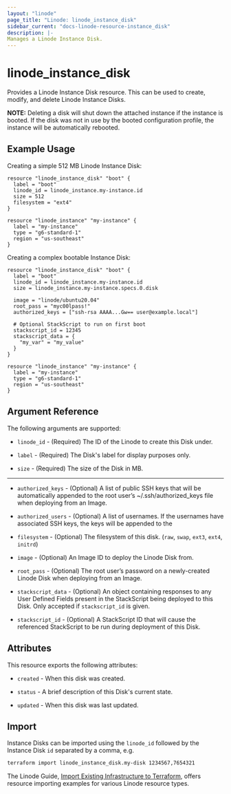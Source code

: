 ```yaml
---
layout: "linode"
page_title: "Linode: linode_instance_disk"
sidebar_current: "docs-linode-resource-instance_disk"
description: |-
Manages a Linode Instance Disk.
---
```


# linode\_instance\_disk

Provides a Linode Instance Disk resource. This can be used to create, modify, and delete Linode Instance Disks.

**NOTE:** Deleting a disk will shut down the attached instance if the instance is booted. If the disk was not in use by the booted configuration profile, the instance will be automatically rebooted.

## Example Usage

Creating a simple 512 MB Linode Instance Disk:

```hcl
resource "linode_instance_disk" "boot" {
  label = "boot"
  linode_id = linode_instance.my-instance.id
  size = 512
  filesystem = "ext4"
}

resource "linode_instance" "my-instance" {
  label = "my-instance"
  type = "g6-standard-1"
  region = "us-southeast"
}
```

Creating a complex bootable Instance Disk:

```hcl
resource "linode_instance_disk" "boot" {
  label = "boot"
  linode_id = linode_instance.my-instance.id
  size = linode_instance.my-instance.specs.0.disk

  image = "linode/ubuntu20.04"
  root_pass = "myc00lpass!"
  authorized_keys = ["ssh-rsa AAAA...Gw== user@example.local"]
  
  # Optional StackScript to run on first boot
  stackscript_id = 12345
  stackscript_data = {
    "my_var" = "my_value"
  }
}

resource "linode_instance" "my-instance" {
  label = "my-instance"
  type = "g6-standard-1"
  region = "us-southeast"
}
```

## Argument Reference

The following arguments are supported:

* `linode_id` - (Required) The ID of the Linode to create this Disk under.

* `label` - (Required) The Disk's label for display purposes only.

* `size` - (Required) The size of the Disk in MB.

- - -

* `authorized_keys` - (Optional) A list of public SSH keys that will be automatically appended to the root user’s ~/.ssh/authorized_keys file when deploying from an Image.

* `authorized_users` - (Optional) A list of usernames. If the usernames have associated SSH keys, the keys will be appended to the

* `filesystem` - (Optional) The filesystem of this disk. (`raw`, `swap`, `ext3`, `ext4`, `initrd`)

* `image` - (Optional) An Image ID to deploy the Linode Disk from.

* `root_pass` - (Optional) The root user’s password on a newly-created Linode Disk when deploying from an Image.

* `stackscript_data` - (Optional) An object containing responses to any User Defined Fields present in the StackScript being deployed to this Disk. Only accepted if `stackscript_id` is given.

* `stackscript_id` - (Optional) A StackScript ID that will cause the referenced StackScript to be run during deployment of this Disk.

## Attributes

This resource exports the following attributes:

* `created` - When this disk was created.

* `status` - A brief description of this Disk's current state.

* `updated` - When this disk was last updated.


## Import

Instance Disks can be imported using the `linode_id` followed by the Instance Disk `id` separated by a comma, e.g.

```sh
terraform import linode_instance_disk.my-disk 1234567,7654321
```

The Linode Guide, [Import Existing Infrastructure to Terraform](https://www.linode.com/docs/applications/configuration-management/import-existing-infrastructure-to-terraform/), offers resource importing examples for various Linode resource types.
